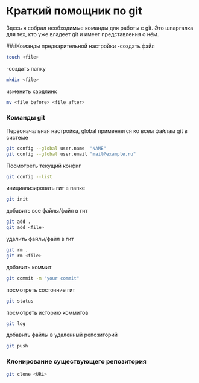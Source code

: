 # Краткий помощник по git

Здесь я собрал необходимые команды для работы с git.
Это шпаргалка для тех, кто уже владеет git и имеет представления о нём.

###Команды предварительной настройки
-создать файл
```bash
touch <file>   
```
-создать папку
```bash
mkdir <file>   
```
изменить хардлинк
```bash
mv <file_before> <file_after>
```

### Команды git

Первоначальная настройка, global применяется ко всем файлам git в системе
```bash
git config --global user.name  "NAME"
git config --global user.email "mail@example.ru" 
```

Посмотреть текущий конфиг
```bash
git config --list
```
инициализировать гит в папке
```bash
git init
```
добавить все файлы/файл в гит
```bash
git add .
git add <file>
```

удалить файлы/файл в гит
```bash
git rm .
git rm <file>
```
добавить коммит
```bash
git commit -m "your commit"
```
посмотреть состояние гит
```bash
git status
```
посмотреть историю коммитов
```bash
git log
```
добавить файлы в удаленный репозиторий
```bash
git push
```

### Клонирование существующего репозитория
```bash
git clone <URL>
```
